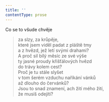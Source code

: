 ```yaml
---
title: ''
contentType: prose
---
```


Co se to všude chvěje

> za slzy, za krůpěje,  
> které jsem viděl padat z pláště tmy  
> a z hvězd, jež letí svými drahami?  
> A proč sil bílý měsíc ze své výše  
> ty jasné proudy křišťálových hvězd  
> do trávy kolem cest?  
> Proč je tu stále slyšet  
> v tom šerém vzduchu naříkání vánků  
> až dlouho do červánků?  
> Jsou to snad znamení, ach žití mého žití,  
> že musíš odejíti?
